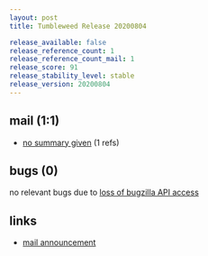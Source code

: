 ```yaml
---
layout: post
title: Tumbleweed Release 20200804

release_available: false
release_reference_count: 1
release_reference_count_mail: 1
release_score: 91
release_stability_level: stable
release_version: 20200804
---
```


## mail (1:1)

- [no summary given](https://github.com/boombatower/tumbleweed-review/issues/10) (1 refs)

## bugs (0)

<!--more-->

no relevant bugs due to [loss of bugzilla API access](https://bugzilla.opensuse.org/show_bug.cgi?id=1157722)



## links

- [mail announcement](https://github.com/boombatower/tumbleweed-review/issues/10)
